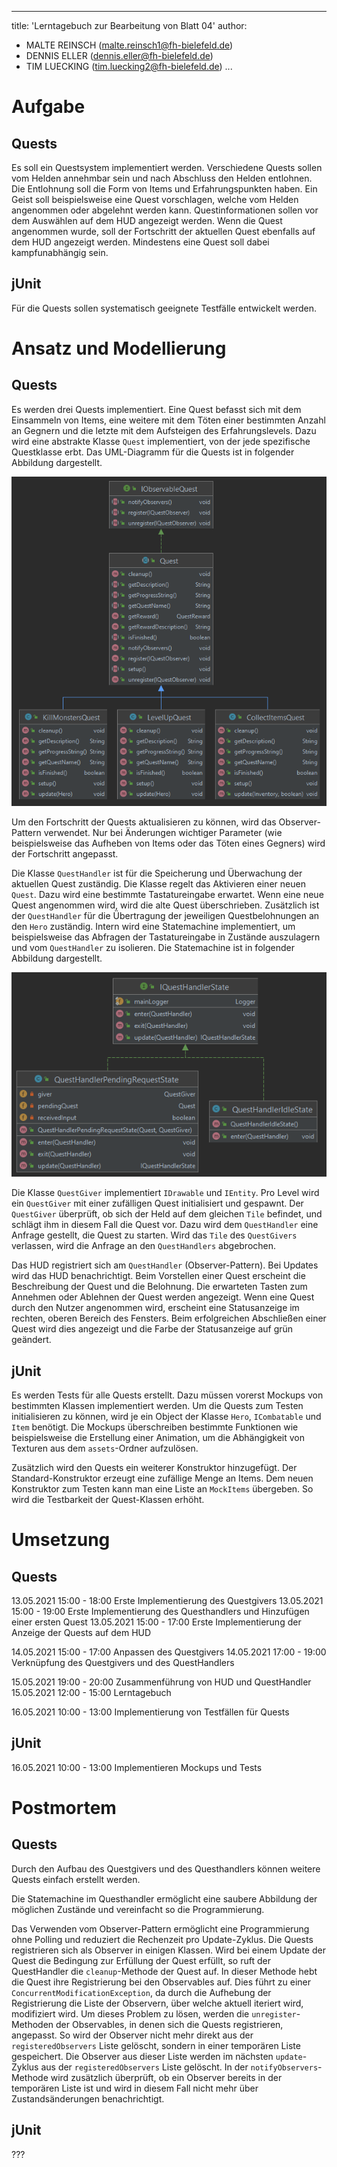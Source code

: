 ---
title:  'Lerntagebuch zur Bearbeitung von Blatt 04'
author:
- MALTE REINSCH (malte.reinsch1@fh-bielefeld.de)
- DENNIS ELLER (dennis.eller@fh-bielefeld.de)
- TIM LUECKING (tim.luecking2@fh-bielefeld.de)
  ...

<!--
Führen Sie zu jedem Aufgabenblatt und zum Projekt (Stationen 3-9) ein
Lerntagebuch in Ihrem Team. Kopieren Sie dazu diese Vorlage und füllen
Sie den Kopf entsprechend aus.

Im Lerntagebuch sollen Sie Ihr Vorgehen bei der Bearbeitung des jeweiligen
Aufgabenblattes vom ersten Schritt bis zur Abgabe der Lösung dokumentieren,
d.h. wie sind Sie die gestellte Aufgabe angegangen (und warum), was war
Ihr Plan und auf welche Probleme sind Sie bei der Umsetzung gestoßen und
wie haben Sie diese Probleme gelöst. Beachten Sie die vorgegebene Struktur.
Für jede Abgabe sollte ungefähr eine DIN-A4-Seite Text erstellt werden,
d.h. ca. 400 Wörter umfassen. Wer das Lerntagebuch nur ungenügend führt
oder es gar nicht mit abgibt, bekommt für die betreffende Abgabe 0 Punkte.

Checken Sie das Lerntagebuch mit in Ihr Projekt/Git-Repo ein.

Schreiben Sie den Text mit [Markdown](https://pandoc.org/MANUAL.html#pandocs-markdown).

Geben Sie das Lerntagebuch stets mit ab. Achtung: Wenn Sie Abbildungen
einbetten (etwa UML-Diagramme), denken Sie daran, diese auch abzugeben!

Beachten Sie auch die Hinweise im [Orga "Bewertung der Aufgaben"](pm_orga.html#punkte)
sowie [Praktikumsblatt "Lerntagebuch"](pm_praktikum.html#lerntagebuch).
-->


# Aufgabe

<!--
Bitte hier die zu lösende Aufgabe kurz in eigenen Worten beschreiben.
-->

## Quests
Es soll ein Questsystem implementiert werden. Verschiedene Quests sollen
vom Helden annehmbar sein und nach Abschluss den Helden entlohnen. Die Entlohnung
soll die Form von Items und Erfahrungspunkten haben. Ein Geist soll beispielsweise
eine Quest vorschlagen, welche vom Helden angenommen oder abgelehnt werden kann. Questinformationen
sollen vor dem Auswählen auf dem HUD angezeigt werden. Wenn die Quest angenommen wurde, soll
der Fortschritt der aktuellen Quest ebenfalls auf dem HUD angezeigt werden. Mindestens eine
Quest soll dabei kampfunabhängig sein.

## jUnit
Für die Quests sollen systematisch geeignete Testfälle entwickelt werden.

# Ansatz und Modellierung

<!--
Bitte hier den Lösungsansatz kurz beschreiben:
-   Wie sollte die Aufgabe gelöst werden?
-   Welche Techniken wollten Sie einsetzen?
-   Wie sah Ihre Modellierung aus (UML-Diagramm)?
-   Worauf müssen Sie konkret achten?
-->

## Quests

Es werden drei Quests implementiert. Eine Quest befasst sich mit dem Einsammeln von Items, eine
weitere mit dem Töten einer bestimmten Anzahl an Gegnern und die letzte mit dem Aufsteigen des
Erfahrungslevels. Dazu wird eine abstrakte Klasse `Quest` implementiert, von der jede spezifische
Questklasse erbt. Das UML-Diagramm für die Quests ist in folgender Abbildung dargestellt.

![UML Level](./Blatt05/uml_quest.png "UML Diagramm der Quest Klasse")

Um den Fortschritt der Quests aktualisieren zu können, wird das Observer-Pattern
verwendet. Nur bei Änderungen wichtiger Parameter (wie beispielsweise das Aufheben von Items oder das
Töten eines Gegners) wird der Fortschritt angepasst.

Die Klasse `QuestHandler` ist für die Speicherung und Überwachung der aktuellen
Quest zuständig. Die Klasse regelt das Aktivieren einer neuen `Quest`. Dazu wird
eine bestimmte Tastatureingabe erwartet. Wenn eine neue Quest angenommen wird,
wird die alte Quest überschrieben. Zusätzlich ist der `QuestHandler` für die
Übertragung der jeweiligen Questbelohnungen an den `Hero` zuständig.  Intern
wird eine Statemachine implementiert, um beispielsweise das Abfragen der
Tastatureingabe in Zustände auszulagern und vom `QuestHandler` zu isolieren. Die
Statemachine ist in folgender Abbildung dargestellt.

![UML Level](./Blatt05/uml_questhandler_statemachine.png "UML Diagramm Statemachine vom Questhandler")

Die Klasse `QuestGiver` implementiert `IDrawable` und `IEntity`.  Pro Level wird
ein `QuestGiver` mit einer zufälligen Quest initialisiert und gespawnt. Der
`QuestGiver` überprüft, ob sich der Held auf dem gleichen `Tile` befindet,
und schlägt ihm in diesem Fall die Quest vor. Dazu wird dem `QuestHandler` eine Anfrage
gestellt, die Quest zu starten. Wird das `Tile` des `QuestGivers` verlassen,
wird die Anfrage an den `QuestHandlers` abgebrochen.

Das HUD registriert sich am `QuestHandler` (Observer-Pattern). Bei Updates wird
das HUD benachrichtigt. Beim Vorstellen einer Quest erscheint die Beschreibung
der Quest und die Belohnung. Die erwarteten Tasten zum Annehmen oder Ablehnen
der Quest werden angezeigt. Wenn eine Quest durch den Nutzer angenommen wird, erscheint eine
Statusanzeige im rechten, oberen Bereich des Fensters. Beim erfolgreichen
Abschließen einer Quest wird dies angezeigt und die Farbe der Statusanzeige auf
grün geändert.

## jUnit

Es werden Tests für alle Quests erstellt. Dazu müssen vorerst Mockups von
bestimmten Klassen implementiert werden.  Um die Quests zum Testen
initialisieren zu können, wird je ein Object der Klasse `Hero`, `ICombatable` und
`Item` benötigt. Die Mockups überschreiben bestimmte Funktionen wie
beispielsweise die Erstellung einer Animation, um die Abhängigkeit von
Texturen aus dem `assets`-Ordner aufzulösen.

Zusätzlich wird den Quests ein weiterer Konstruktor hinzugefügt. Der
Standard-Konstruktor erzeugt eine zufällige Menge an Items. Dem neuen
Konstruktor zum Testen kann man eine Liste an `MockItems` übergeben. So wird die
Testbarkeit der Quest-Klassen erhöht.

# Umsetzung

<!--
Bitte hier die Umsetzung der Lösung kurz beschreiben:
-   Was haben Sie gemacht,
-   an welchem Datum haben sie es gemacht,
-   wie lange hat es gedauert,
-   was war das Ergebnis?
-->

## Quests

13.05.2021 15:00 - 18:00	Erste Implementierung des Questgivers
13.05.2021 15:00 - 19:00	Erste Implementierung des Questhandlers und Hinzufügen einer ersten Quest
13.05.2021 15:00 - 17:00	Erste Implementierung der Anzeige der Quests auf dem HUD

14.05.2021 15:00 - 17:00	Anpassen des Questgivers
14.05.2021 17:00 - 19:00    Verknüpfung des Questgivers und des QuestHandlers

15.05.2021 19:00 - 20:00	Zusammenführung von HUD und QuestHandler
15.05.2021 12:00 - 15:00	Lerntagebuch

16.05.2021 10:00 - 13:00	Implementierung von Testfällen für Quests


## jUnit

16.05.2021 10:00 - 13:00	Implementieren Mockups und Tests

# Postmortem
<!--
Bitte blicken Sie auf die Aufgabe, Ihren Lösungsansatz und die Umsetzung
kritisch zurück:
-   Was hat funktioniert, was nicht? Würden Sie noch einmal so vorgehen?
-   Welche Probleme sind bei der Umsetzung Ihres Lösungsansatzes aufgetreten?
-   Wie haben Sie die Probleme letztlich gelöst?
-->

## Quests

Durch den Aufbau des Questgivers und des Questhandlers können weitere Quests einfach erstellt werden.

Die Statemachine im Questhandler ermöglicht eine saubere Abbildung der möglichen Zustände und vereinfacht
so die Programmierung.

Das Verwenden vom Observer-Pattern ermöglicht eine Programmierung ohne Polling
und reduziert die Rechenzeit pro Update-Zyklus.
Die Quests registrieren sich als Observer in einigen Klassen. Wird bei einem
Update der Quest die Bedingung zur Erfüllung der Quest erfüllt, so ruft der
QuestHandler die `cleanup`-Methode der Quest auf. In dieser Methode hebt die
Quest ihre Registrierung bei den Observables auf. Dies führt zu einer `ConcurrentModificationException`,
da durch die Aufhebung der Registrierung die Liste der Observern, über welche
aktuell iteriert wird, modifiziert wird.
Um dieses Problem zu lösen, werden die `unregister`-Methoden der Observables,
in denen sich die Quests registrieren, angepasst. So wird der Observer nicht
mehr direkt aus der `registeredObservers` Liste gelöscht, sondern in einer
temporären Liste gespeichert. Die Observer aus dieser Liste werden im nächsten
`update`-Zyklus aus der `registeredObservers` Liste gelöscht. In der
`notifyObservers`-Methode wird zusätzlich überprüft, ob ein Observer bereits in
der temporären Liste ist und wird in diesem Fall nicht mehr über
Zustandsänderungen benachrichtigt.

## jUnit

???


